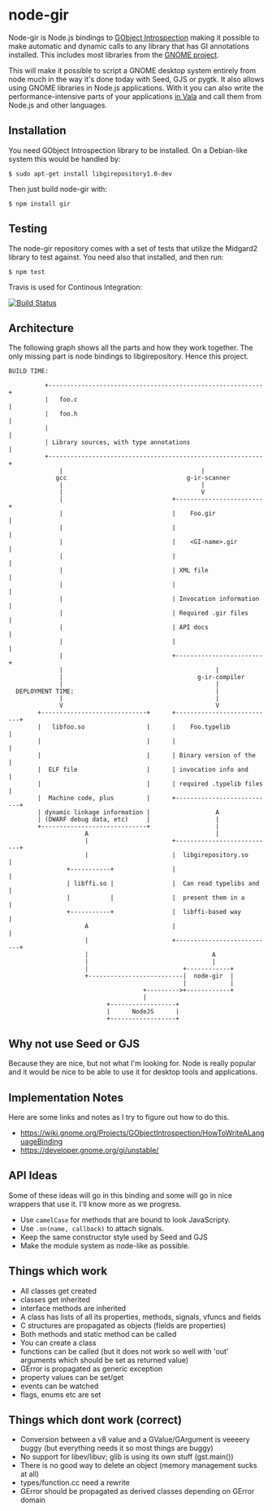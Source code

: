 # node-gir

Node-gir is Node.js bindings to [GObject Introspection](https://live.gnome.org/GObjectIntrospection/) making it possible to make automatic and dynamic calls to any library that has GI annotations installed. This includes most libraries from the [GNOME project](http://developer.gnome.org/).

This will make it possible to script a GNOME desktop system entirely from node much in the way it's done today with Seed, GJS or pygtk. It also allows using GNOME libraries in Node.js applications. With it you can also write the performance-intensive parts of your applications [in Vala](https://github.com/antono/vala-object) and call them from Node.js and other languages.

## Installation

You need GObject Introspection library to be installed. On a Debian-like system this would be handled by:

    $ sudo apt-get install libgirepository1.0-dev

Then just build node-gir with:

    $ npm install gir

## Testing

The node-gir repository comes with a set of tests that utilize the Midgard2 library to test against. You need also that installed, and then run:

    $ npm test

Travis is used for Continous Integration:

[![Build Status](https://secure.travis-ci.org/piotras/node-gir.png?branch=master)](http://travis-ci.org/piotras/node-gir)

## Architecture

The following graph shows all the parts and how they work together.  The only
missing part is node bindings to libgirepository.  Hence this project.

    BUILD TIME:

              +-----------------------------------------------------------+
              |   foo.c                                                   |
              |   foo.h                                                   |
              |                                                           |
              | Library sources, with type annotations                    |
              +-----------------------------------------------------------+
                  |                                      |
                 gcc                                 g-ir-scanner
                  |                                      |
                  |                                      V
                  |                              +------------------------+
                  |                              |    Foo.gir             |
                  |                              |                        |
                  |                              |    <GI-name>.gir       |
                  |                              |                        |
                  |                              | XML file               |
                  |                              |                        |
                  |                              | Invocation information |
                  |                              | Required .gir files    |
                  |                              | API docs               |
                  |                              |                        |
                  |                              +------------------------+
                  |                                          |
                  |                                     g-ir-compiler
                  |                                          |
      DEPLOYMENT TIME:                                       |
                  |                                          |
                  V                                          V
            +-----------------------------+      +---------------------------+
            |   libfoo.so                 |      |    Foo.typelib            |
            |                             |      |                           |
            |                             |      | Binary version of the     |
            |  ELF file                   |      | invocation info and       |
            |                             |      | required .typelib files   |
            |  Machine code, plus         |      +---------------------------+
            | dynamic linkage information |                  A
            | (DWARF debug data, etc)     |                  |
            +-----------------------------+                  |
                         A                                   |
                         |                       +---------------------------+
                         |                       |  libgirepository.so       |
                    +-----------+                |                           |
                    | libffi.so |                |  Can read typelibs and    |
                    |           |                |  present them in a        |
                    +-----------+                |  libffi-based way         |
                         A                       |                           |
                         |                       +---------------------------+
                         |                                  A
                         |                                  |
                         |                          +------------+
                         +--------------------------|  node-gir  |
                                                    |            |
                                         +--------->+------------+
                                         |
                               +------------------+
                               |      NodeJS      |
                               +------------------+

## Why not use Seed or GJS

Because they are nice, but not what I'm looking for.  Node is really popular and
it would be nice to be able to use it for desktop tools and applications.  

## Implementation Notes

Here are some links and notes as I try to figure out how to do this.

 - <https://wiki.gnome.org/Projects/GObjectIntrospection/HowToWriteALanguageBinding>
 - <https://developer.gnome.org/gi/unstable/>

## API Ideas

Some of these ideas will go in this binding and some will go in nice wrappers
that use it.  I'll know more as we progress.

 - Use `camelCase` for methods that are bound to look JavaScripty.
 - Use `.on(name, callback)` to attach signals.
 - Keep the same constructor style used by Seed and GJS
 - Make the module system as node-like as possible.

## Things which work

 - All classes get created
 - classes get inherited
 - interface methods are inherited
 - A class has lists of all its properties, methods, signals, vfuncs and fields
 - C structures are propagated as objects (fields are properties)
 - Both methods and static method can be called
 - You can create a class
 - functions can be called (but it does not work so well with 'out' arguments which should be set as returned value)
 - GError is propagated as generic exception
 - property values can be set/get
 - events can be watched
 - flags, enums etc are set

## Things which dont work (correct)

 - Conversion between a v8 value and a GValue/GArgument is veeeery buggy (but everything needs it so most things are buggy)
 - No support for libev/libuv; glib is using its own stuff (gst.main())
 - There is no good way to delete an object (memory management sucks at all)
 - types/function.cc need a rewrite
 - GError should be propagated as derived classes depending on GError domain
